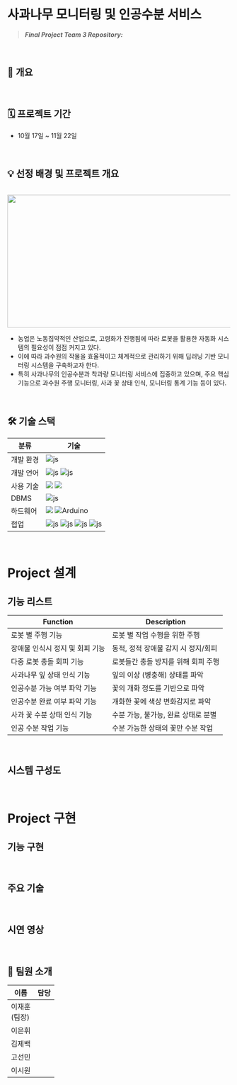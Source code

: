 # 사과나무 모니터링 및 인공수분 서비스
> ***Final Project Team 3 Repository:***

<br>

## 🏁 개요

<br>

## 🗓️ 프로젝트 기간
- 10월 17일 ~ 11월 22일

<br>

## 💡 선정 배경 및 프로젝트 개요 
&nbsp;&nbsp;&nbsp;&nbsp;&nbsp;&nbsp;&nbsp;<img src="https://github.com/user-attachments/assets/47b99d2d-8f81-41ab-99a5-99b11ad04f2b"  width="600" height="300"/>

- 농업은 노동집약적인 산업으로, 고령화가 진행됨에 따라 로봇을 활용한 자동화 시스템의 필요성이 점점 커지고 있다.
- 이에 따라 과수원의 작물을 효율적이고 체계적으로 관리하기 위해 딥러닝 기반 모니터링 시스템을 구축하고자 한다.
- 특히 사과나무의 인공수분과 착과량 모니터링 서비스에 집중하고 있으며, 주요 핵심 기능으로 과수원 주행 모니터링, 사과 꽃 상태 인식, 모니터링 통계 기능 등이 있다.

<br>

## 🛠️ 기술 스택 
|분류|기술|
|-----|-----|
|개발 환경|![js](https://img.shields.io/badge/Ubuntu-E95420?style=for-the-badge&logo=Ubuntu&logoColor=white) |
|개발 언어|![js](https://img.shields.io/badge/C%2B%2B-00599C?style=for-the-badge&logo=c%2B%2B&logoColor=white) ![js](https://img.shields.io/badge/Python-3776AB?style=for-the-badge&logo=python&logoColor=white)|
|사용 기술| <img src="https://img.shields.io/badge/OpenCV-5C3EE8?style=for-the-badge&logo=OpenCV"> <img src="https://img.shields.io/badge/PyQt5-21C25E?style=for-the-badge&logo=quicktype"> |
|DBMS|![js](https://img.shields.io/badge/MySQL-00000F?style=for-the-badge&logo=mysql&logoColor=white)|
|하드웨어| <img src="https://img.shields.io/badge/Raspberry%20Pi-A22846?style=for-the-badge&logo=Raspberry%20Pi&logoColor=white"> ![Arduino](https://img.shields.io/badge/-Arduino-00979D?style=for-the-badge&logo=Arduino&logoColor=white)|
|협업| ![js](https://img.shields.io/badge/GitHub-100000?style=for-the-badge&logo=github&logoColor=white) ![js](https://img.shields.io/badge/confluence-%23172BF4.svg?style=for-the-badge&logo=confluence&logoColor=white) ![js](https://img.shields.io/badge/Jira-0052CC?style=for-the-badge&logo=Jira&logoColor=white) ![js](https://img.shields.io/badge/Slack-4A154B?style=for-the-badge&logo=slack&logoColor=white)|

<br>

# Project 설계
## 기능 리스트
|Function|Description|
|----|----|
|로봇 별 주행 기능|로봇 별 작업 수행을 위한 주행|
|장애물 인식시 정지 및 회피 기능|동적, 정적 장애물 감지 시 정지/회피|
|다중 로봇 충돌 회피 기능|로봇들간 충돌 방지를 위해 회피 주행|
|사과나무 잎 상태 인식 기능|잎의 이상 (병충해) 상태를 파악|
|인공수분 가능 여부 파악 기능|꽃의 개화 정도를 기반으로 파악|
|인공수분 완료 여부 파악 기능|개화한 꽃에 색상 변화감지로 파악|
|사과 꽃 수분 상태 인식 기능|수분 가능, 불가능, 완료 상태로 분별|
|인공 수분 작업 기능|수분 가능한 상태의 꽃만 수분 작업|

<br>

## 시스템 구성도
<br>

# Project 구현
## 기능 구현

<br>

## 주요 기술

<br>

## 시연 영상

<br>

## 🙌 팀원 소개

|이름|담당|
|----|-----|
|이재훈 <br> (팀장)| | 
|이은휘| |
|김제백| | 
|고선민| |
|이시원| |


<br>
